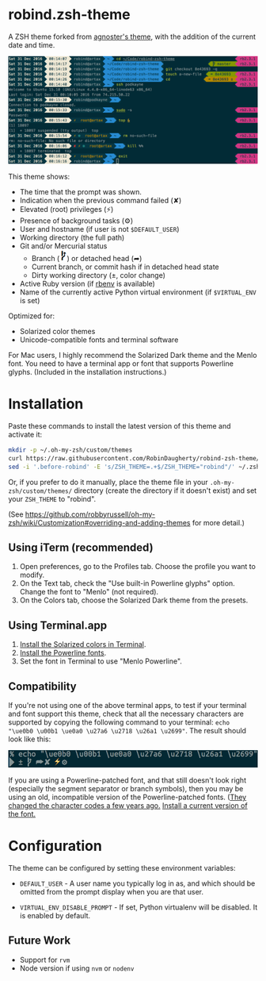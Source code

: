 # robind.zsh-theme

A ZSH theme forked from [agnoster's theme](https://github.com/agnoster/agnoster-zsh-theme),
with the addition of the current date and time.

![Screenshot](images/screenshot.png)

This theme shows:

- The time that the prompt was shown.
- Indication when the previous command failed (✘)
- Elevated (root) privileges (⚡)
- Presence of background tasks (⚙)
- User and hostname (if user is not `$DEFAULT_USER`)
- Working directory (the full path)
- Git and/or Mercurial status
  - Branch (![Branch Character](images/branch.png)) or detached head (➦)
  - Current branch, or commit hash if in detached head state
  - Dirty working directory (±, color change)
- Active Ruby version (if [rbenv](https://github.com/rbenv/rbenv) is available)
- Name of the currently active Python virtual environment (if `$VIRTUAL_ENV` is set)

Optimized for:

- Solarized color themes
- Unicode-compatible fonts and terminal software

For Mac users, I highly recommend the Solarized Dark theme and the Menlo font. You need to have a terminal app or font that supports Powerline glyphs. (Included in the installation instructions.)

# Installation

Paste these commands to install the latest version of this theme and activate it:

```sh
mkdir -p ~/.oh-my-zsh/custom/themes
curl https://raw.githubusercontent.com/RobinDaugherty/robind-zsh-theme/master/robind.zsh-theme > ~/.oh-my-zsh/custom/themes/robind.zsh-theme
sed -i '.before-robind' -E 's/ZSH_THEME=.+$/ZSH_THEME="robind"/' ~/.zshrc
```

Or, if you prefer to do it manually, place the theme file in your `.oh-my-zsh/custom/themes/` directory (create the directory if it doesn't exist) and set your `ZSH_THEME` to "robind".

(See https://github.com/robbyrussell/oh-my-zsh/wiki/Customization#overriding-and-adding-themes for more detail.)

## Using iTerm (recommended)

1. Open preferences, go to the Profiles tab. Choose the profile you want to modify.
2. On the Text tab, check the "Use built-in Powerline glyphs" option. Change the font to "Menlo" (not required).
3. On the Colors tab, choose the Solarized Dark theme from the presets.

## Using Terminal.app

1. [Install the Solarized colors in Terminal](https://github.com/tomislav/osx-terminal.app-colors-solarized).
2. [Install the Powerline fonts](https://github.com/powerline/fonts).
3. Set the font in Terminal to use "Menlo Powerline".

## Compatibility

If you're not using one of the above terminal apps, to test if your terminal and font support this theme, check that all the necessary characters are supported by copying the following command to your terminal: `echo "\ue0b0 \u00b1 \ue0a0 \u27a6 \u2718 \u26a1 \u2699"`. The result should look like this:

![Character Example](images/characters.png)

If you are using a Powerline-patched font, and that still doesn't look right (especially the segment separator or branch symbols), then you may be using an old, incompatible version of the Powerline-patched fonts. ([They changed the character codes a few years ago.]((https://github.com/robbyrussell/oh-my-zsh/issues/4065)) [Install a current version of the font.](https://github.com/powerline/fonts)

# Configuration

The theme can be configured by setting these environment variables:

* `DEFAULT_USER` - A user name you typically log in as, and which should be omitted from the prompt display when you are that user.

* `VIRTUAL_ENV_DISABLE_PROMPT` - If set, Python virtualenv will be disabled. It is enabled by default.

## Future Work

- Support for `rvm`
- Node version if using `nvm` or `nodenv`

